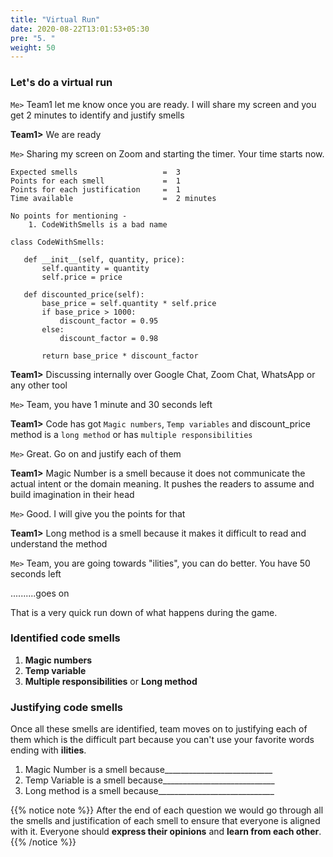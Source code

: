 ```yaml
---
title: "Virtual Run"
date: 2020-08-22T13:01:53+05:30
pre: "5. "
weight: 50
---
```


### Let's do a virtual run   

```Me>``` Team1 let me know once you are ready. I will share my screen and you get 2 minutes to identify and justify smells

**Team1>** We are ready

```Me>``` Sharing my screen on Zoom and starting the timer. Your time starts now. 
 
```
Expected smells                   =  3
Points for each smell             =  1
Points for each justification     =  1
Time available                    =  2 minutes

No points for mentioning -    
    1. CodeWithSmells is a bad name

class CodeWithSmells:

   def __init__(self, quantity, price):
       self.quantity = quantity
       self.price = price

   def discounted_price(self):
       base_price = self.quantity * self.price
       if base_price > 1000:
           discount_factor = 0.95
       else:
           discount_factor = 0.98

       return base_price * discount_factor
``` 

**Team1>** Discussing internally over Google Chat, Zoom Chat, WhatsApp or any other tool

```Me>``` Team, you have 1 minute and 30 seconds left

**Team1>** Code has got ```Magic numbers```, ```Temp variables``` and discount_price method is a ```long method``` or has ```multiple responsibilities```

```Me>``` Great. Go on and justify each of them

**Team1>** Magic Number is  a smell because it does not communicate the actual intent or the domain meaning. It pushes the readers to assume and build imagination in their head

```Me>``` Good. I will give you the points for that

**Team1>** Long method is a smell because it makes it difficult to read and understand the method

```Me>``` Team, you are going towards "ilities", you can do better. You have 50 seconds left

..........goes on

That is a very quick run down of what happens during the game.

### Identified code smells
1. **Magic numbers**
2. **Temp variable**
3. **Multiple responsibilities** or **Long method** 


### Justifying code smells
Once all these smells are identified, team moves on to justifying each of them which is the difficult part because you can't use your favorite words ending with **ilities**. 

1. Magic Number is a smell because___________________________ 
2. Temp Variable is a smell because____________________________
3. Long method is a smell because_____________________________

{{% notice note %}}
After the end of each question we would go through all the smells and justification of each smell to ensure that everyone is aligned with it. 
Everyone should **express their opinions** and **learn from each other**. 
{{% /notice %}}